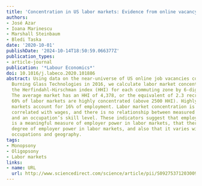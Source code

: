 ```yaml
---
title: 'Concentration in US labor markets: Evidence from online vacancy data'
authors:
- José Azar
- Ioana Marinescu
- Marshall Steinbaum
- Bledi Taska
date: '2020-10-01'
publishDate: '2024-10-14T18:50:59.066377Z'
publication_types:
- article-journal
publication: '*Labour Economics*'
doi: 10.1016/j.labeco.2020.101886
abstract: Using data on the near-universe of US online job vacancies collected by
  Burning Glass Technologies in 2016, we calculate labor market concentration using
  the Herfindahl-Hirschman index (HHI) for each commuting zone by 6-digit SOC occupation.
  The average market has an HHI of 4,378, or the equivalent of 2.3 recruiting employers.
  60% of labor markets are highly concentrated (above 2500 HHI). Highly concentrated
  markets account for 16% of employment. Labor market concentration is negatively
  correlated with wages, and there is no relationship between measured concentration
  and an occupation’s skill level. These indicators suggest that employer concentration
  is a meaningful measure of employer power in labor markets, that there is a high
  degree of employer power in labor markets, and also that it varies widely across
  occupations and geography.
tags:
- Monopsony
- Oligopsony
- Labor markets
links:
- name: URL
  url: http://www.sciencedirect.com/science/article/pii/S0927537120300907
---
```

